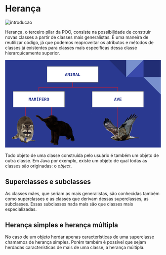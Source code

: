 # Herança

![introducao](img/working-with-apps-and-a-cup-of-coffee.jpg)

Herança, o terceiro pilar da POO, consiste na possibilidade de construir novas classes a partir de classes mais generalistas. É uma maneira de reutilizar código, já que podemos reaproveitar os atributos e métodos de classes já existentes para classes mais específicas dessa classe hierarquicamente superior.

![herança](img/POO.png)

Todo objeto de uma classe construída pelo usuário é também um objeto de outra classe. Em Java por exemplo, existe um objeto de qual todas as classes são originadas: o *object*.

## Superclasses e subclasses

As classes mães, que seriam as mais generalistas, são conhecidas também como superclasses e as classes que derivam dessas superclasses, as subclasses. Essas subclasses nada mais são que classes mais especializadas.

## Herança simples e herança múltipla

No caso de um objeto herdar apenas características de uma superclasse chamamos de herança simples. Porém também é possível que sejam herdadas características de mais de uma classe, a herança múltipla.